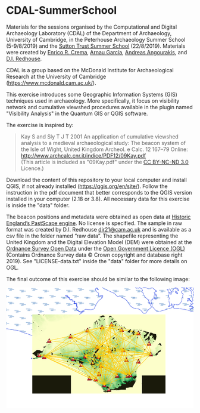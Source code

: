# CDAL-SummerSchool

Materials for the sessions organised by the Computational and Digital Archaeology Laboratory (CDAL) of the Department of Archaeology, University of Cambridge, in the Peterhouse Archaeology Summer School (5-9/8/2019) and the [Sutton Trust Summer School](https://summerschools.suttontrust.com/) (22/8/2019). Materials were created by [Enrico R. Crema](https://www.arch.cam.ac.uk/directory/erc62), [Arnau García](https://www.arch.cam.ac.uk/directory/ag2023), [Andreas Angourakis](https://www.arch.cam.ac.uk/directory/aa2112), and [D.I. Redhouse](https://www.arch.cam.ac.uk/directory/dir21). 

CDAL is a group based on the McDonald Institute for Archaeological Research at the University of Cambridge (https://www.mcdonald.cam.ac.uk/).

This exercise introduces some Geographic Information Systems (GIS) techniques used in archaeology. More specifically, it focus on visibility network and cumulative viewshed procedures available in the plugin named "Visibility Analysis" in the Quantum GIS or QGIS software.

The exercise is inspired by:
> Kay S and Sly T J T 2001 An application of cumulative viewshed analysis to a medieval archaeological study: The beacon system of the Isle of Wight, United Kingdom Archeol. e Calc. 12 167–79 Online: http://www.archcalc.cnr.it/indice/PDF12/09Kay.pdf  
(This article is included as "09Kay.pdf" under the [CC BY-NC-ND 3.0](https://creativecommons.org/licenses/by-nc-nd/3.0/) Licence.)

Download the content of this repository to your local computer and install QGIS, if not already installed (https://qgis.org/en/site/). Follow the instruction in the pdf document that better corresponds to the QGIS version installed in your computer (2.18 or 3.8). All necessary data for this exercise is inside the "data" folder.

The beacon positions and metadata were obtained as open data at [Historic England’s PastScape engine](http://www.pastscape.org.uk). No license is specified. The sample in raw format was created by D.I. Redhouse <dir21@cam.ac.uk> and is available as a csv file in the folder named “raw data”. The shapefile representing the United Kingdom and the Digital Elevation Model (DEM) were obtained at the [Ordnance Survey Open Data](http://www.ordnancesurvey.co.uk) under the  [Open Government Licence (OGL)](http://www.nationalarchives.gov.uk/doc/open-government-licence/version/3/) (Contains Ordnance Survey data © Crown copyright and database right 2019). See "LICENSE-data.txt" inside the "data" folder for more details on OGL.

The final outcome of this exercise should be similar to the following image:

![preview](preview.png?raw=true "preview")
